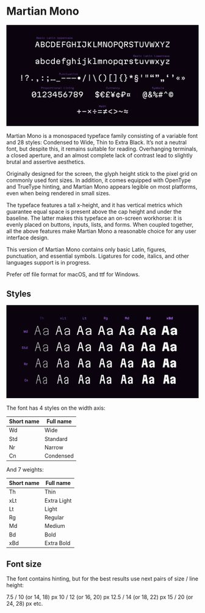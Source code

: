 # Martian Mono

<img src="./images/martian-mono-0.9.0-character-set.png" width="830">

Martian Mono is a monospaced typeface family consisting of a variable font and 28 styles: Condensed to Wide, Thin to Extra Black. It’s not a neutral font, but despite this, it remains suitable for reading. Overhanging terminals, a closed aperture, and an almost complete lack of contrast lead to slightly brutal and assertive aesthetics.

Originally designed for the screen, the glyph height stick to the pixel grid on commonly used font sizes. In addition, it comes equipped with OpenType and TrueType hinting, and Martian Mono appears legible on most platforms, even when being rendered in small sizes.

The typeface features a tall x-height, and it has vertical metrics which guarantee equal space is present above the cap height and under the baseline. The latter makes this typeface an on-screen workhorse: it is evenly placed on buttons, inputs, lists, and forms. When coupled together, all the above features make Martian Mono a reasonable choice for any user interface design.

This version of Martian Mono contains only basic Latin, figures, punctuation, and essential symbols. Ligatures for code, italics, and other languages support is in progress.

Prefer otf file format for macOS, and ttf for Windows.

## Styles

<img src="./images/martian-mono-font-styles.png" width="830">

The font has 4 styles on the width axis:

| Short name | Full name |
| ---------- | --------- |
| Wd | Wide |
| Std | Standard |
| Nr | Narrow |
| Cn | Condensed |

And 7 weights:

| Short name | Full name |
| ---------- | --------- |
| Th | Thin |
| xLt | Extra Light |
| Lt | Light |
| Rg | Regular |
| Md | Medium |
| Bd | Bold |
| xBd | Extra Bold |

## Font size

The font contains hinting, but for the best results use next pairs of size / line height:

7.5 / 10 (or 14, 18) px
10 / 12 (or 16, 20) px
12.5 / 14 (or 18, 22) px
15 / 20 (or 24, 28) px
etc.
